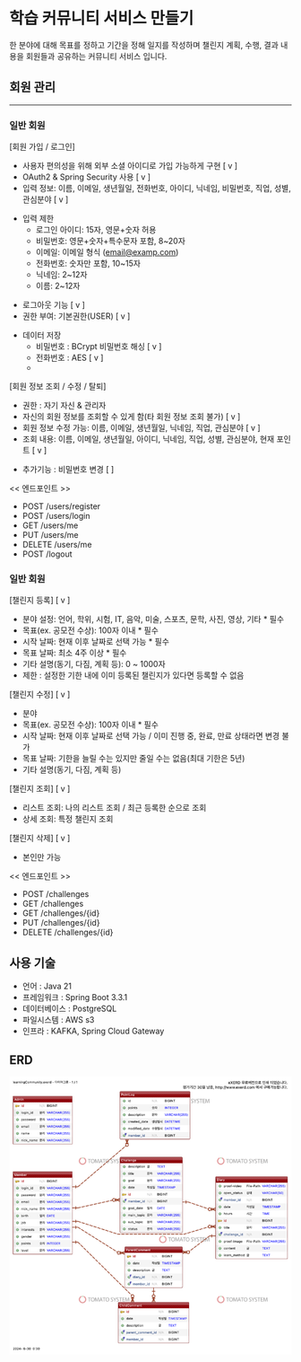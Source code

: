 # 학습 커뮤니티 서비스 만들기
한 분야에 대해 목표를 정하고 기간을 정해 일지를 작성하며 챌린지 계획, 수행, 결과 내용을 회원들과 공유하는 커뮤니티 서비스 입니다.

## 회원 관리
--- 
### 일반 회원
[회원 가입 / 로그인]
- 사용자 편의성을 위해 외부 소셜 아이디로 가입 가능하게 구현 [ v ]
- OAuth2 & Spring Security 사용 [ v ] 
- 입력 정보: 이름, 이메일, 생년월일, 전화번호, 아이디, 닉네임, 비밀번호, 직업, 성별, 관심분야 [ v ]
* 입력 제한
  - 로그인 아이디: 15자, 영문+숫자 허용
  - 비밀번호: 영문+숫자+특수문자 포함, 8~20자
  - 이메일: 이메일 형식 (email@examp.com)
  - 전화번호: 숫자만 포함, 10~15자
  - 닉네임: 2~12자
  - 이름: 2~12자
- 로그아웃 기능 [ v ] 
- 권한 부여: 기본권한(USER) [ v ] 
* 데이터 저장
  - 비밀번호 : BCrypt 비밀번호 해싱 [ v ] 
  - 전화번호 : AES [ v ]
  - 
[회원 정보 조회 / 수정 / 탈퇴]
- 권한 : 자기 자신 & 관리자
- 자신의 회원 정보를 조회할 수 있게 함(타 회원 정보 조회 불가) [ v ] 
- 회원 정보 수정 가능: 이름, 이메일, 생년월일, 닉네임, 직업, 관심분야 [ v ] 
- 조회 내용: 이름, 이메일, 생년월일, 아이디, 닉네임, 직업, 성별, 관심분야, 현재 포인트 [ v ] 
* 추가기능 : 비밀번호 변경 [  ] 

<< 엔드포인트 >>
  - POST /users/register
  - POST /users/login
  - GET /users/me
  - PUT /users/me
  - DELETE /users/me
  - POST /logout

### 일반 회원 
[챌린지 등록] [ v ]
- 분야 설정: 언어, 학위, 시험, IT, 음악, 미술, 스포츠, 문학, 사진, 영상, 기타 * 필수
- 목표(ex. 공모전 수상): 100자 이내 * 필수
- 시작 날짜: 현재 이후 날짜로 선택 가능 * 필수
- 목표 날짜: 최소 4주 이상 * 필수
- 기타 설명(동기, 다짐, 계획 등): 0 ~ 1000자
- 제한 : 설정한 기한 내에 이미 등록된 챌린지가 있다면 등록할 수 없음

[챌린지 수정] [ v ] 
- 분야 
- 목표(ex. 공모전 수상): 100자 이내 * 필수
- 시작 날짜: 현재 이후 날짜로 선택 가능 / 이미 진행 중, 완료, 만료 상태라면 변경 불가 
- 목표 날짜: 기한을 늘릴 수는 있지만 줄일 수는 없음(최대 기한은 5년)
- 기타 설명(동기, 다짐, 계획 등)

[챌린지 조회] [ v ] 
- 리스트 조회: 나의 리스트 조회 / 최근 등록한 순으로 조회
- 상세 조회: 특정 챌린지 조회

[챌린지 삭제] [ v ] 
- 본인만 가능

<< 엔드포인트 >>
  - POST /challenges
  - GET /challenges
  - GET /challenges/{id}
  - PUT /challenges/{id}
  - DELETE /challenges/{id}

## 사용 기술
- 언어 : Java 21
- 프레임워크 : Spring Boot 3.3.1
- 데이터베이스 : PostgreSQL
- 파일시스템 : AWS s3
- 인프라 : KAFKA, Spring Cloud Gateway

## ERD
![학습 커뮤니티 ERD](images/learningCommunityERD.png)
